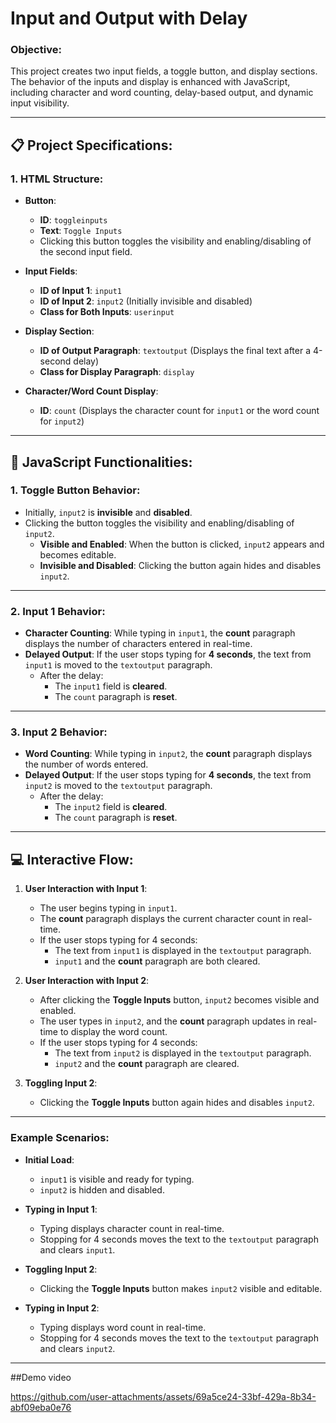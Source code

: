 # Input and Output with Delay

### Objective:
This project creates two input fields, a toggle button, and display sections. The behavior of the inputs and display is enhanced with JavaScript, including character and word counting, delay-based output, and dynamic input visibility.

---

## 📋 **Project Specifications**:

### 1. **HTML Structure**:
- **Button**:
  - **ID**: `toggleinputs`
  - **Text**: `Toggle Inputs`
  - Clicking this button toggles the visibility and enabling/disabling of the second input field.

- **Input Fields**:
  - **ID of Input 1**: `input1`
  - **ID of Input 2**: `input2` (Initially invisible and disabled)
  - **Class for Both Inputs**: `userinput`

- **Display Section**:
  - **ID of Output Paragraph**: `textoutput` (Displays the final text after a 4-second delay)
  - **Class for Display Paragraph**: `display`
  
- **Character/Word Count Display**:
  - **ID**: `count` (Displays the character count for `input1` or the word count for `input2`)

---

## 🎯 **JavaScript Functionalities**:

### 1. **Toggle Button Behavior**:
- Initially, `input2` is **invisible** and **disabled**.
- Clicking the button toggles the visibility and enabling/disabling of `input2`.
  - **Visible and Enabled**: When the button is clicked, `input2` appears and becomes editable.
  - **Invisible and Disabled**: Clicking the button again hides and disables `input2`.

---

### 2. **Input 1 Behavior**:
- **Character Counting**: While typing in `input1`, the **count** paragraph displays the number of characters entered in real-time.
- **Delayed Output**: If the user stops typing for **4 seconds**, the text from `input1` is moved to the `textoutput` paragraph.
  - After the delay:
    - The `input1` field is **cleared**.
    - The `count` paragraph is **reset**.

---

### 3. **Input 2 Behavior**:
- **Word Counting**: While typing in `input2`, the **count** paragraph displays the number of words entered.
- **Delayed Output**: If the user stops typing for **4 seconds**, the text from `input2` is moved to the `textoutput` paragraph.
  - After the delay:
    - The `input2` field is **cleared**.
    - The `count` paragraph is **reset**.

---

## 💻 **Interactive Flow**:

1. **User Interaction with Input 1**:
   - The user begins typing in `input1`.
   - The **count** paragraph displays the current character count in real-time.
   - If the user stops typing for 4 seconds:
     - The text from `input1` is displayed in the `textoutput` paragraph.
     - `input1` and the **count** paragraph are both cleared.

2. **User Interaction with Input 2**:
   - After clicking the **Toggle Inputs** button, `input2` becomes visible and enabled.
   - The user types in `input2`, and the **count** paragraph updates in real-time to display the word count.
   - If the user stops typing for 4 seconds:
     - The text from `input2` is displayed in the `textoutput` paragraph.
     - `input2` and the **count** paragraph are cleared.

3. **Toggling Input 2**:
   - Clicking the **Toggle Inputs** button again hides and disables `input2`.

---

### Example Scenarios:

- **Initial Load**:
  - `input1` is visible and ready for typing.
  - `input2` is hidden and disabled.
  
- **Typing in Input 1**:
  - Typing displays character count in real-time.
  - Stopping for 4 seconds moves the text to the `textoutput` paragraph and clears `input1`.

- **Toggling Input 2**:
  - Clicking the **Toggle Inputs** button makes `input2` visible and editable.

- **Typing in Input 2**:
  - Typing displays word count in real-time.
  - Stopping for 4 seconds moves the text to the `textoutput` paragraph and clears `input2`.

---
##Demo video


https://github.com/user-attachments/assets/69a5ce24-33bf-429a-8b34-abf09eba0e76


